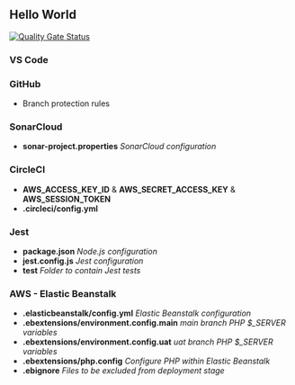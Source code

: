 ## Hello World

[![Quality Gate Status](https://sonarcloud.io/api/project_badges/measure?project=nigelgoss_devops-helloworld&metric=alert_status)](https://sonarcloud.io/dashboard?id=nigelgoss_devops-helloworld)

### VS Code

### GitHub
* Branch protection rules

### SonarCloud
* **sonar-project.properties**  *SonarCloud configuration*

### CircleCI
* **AWS_ACCESS_KEY_ID** & **AWS_SECRET_ACCESS_KEY** & **AWS_SESSION_TOKEN**
* **.circleci/config.yml**

### Jest
* **package.json** *Node.js configuration*
* **jest.config.js** *Jest configuration*
* **__test__** *Folder to contain Jest tests*

### AWS - Elastic Beanstalk
* **.elasticbeanstalk/config.yml** *Elastic Beanstalk configuration*
* **.ebextensions/environment.config.main** *main branch PHP $_SERVER variables*
* **.ebextensions/environment.config.uat** *uat branch PHP $_SERVER variables*
* **.ebextensions/php.config** *Configure PHP within Elastic Beanstalk*
* **.ebignore** *Files to be excluded from deployment stage*
